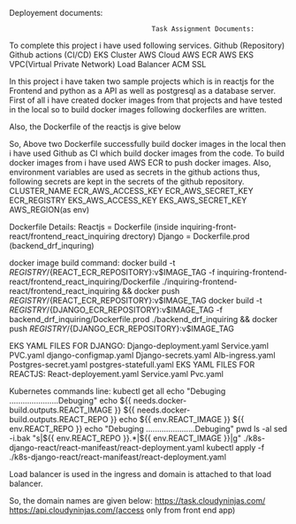 Deployement documents:

                                        Task Assignment Documents:

To complete this project i have used following services.
Github (Repository)
Github actions (CI/CD)
EKS Cluster
AWS Cloud
AWS ECR 
AWS EKS
VPC(Virtual Private Network)
Load Balancer
ACM SSL

In this project i have taken two sample projects which is in reactjs for the Frontend and python as a API as well as postgresql as a database server. First of all i have created docker images from that projects and have tested in the local so to build docker images following dockerfiles are written.


Also, the Dockerfile of the reactjs is give below

So, Above two Dockerfile successfully build docker images in the local then i have used Github as CI which build docker images from the code. To build docker images from i have used AWS ECR to push docker images. Also, environment variables are used as secrets in the github actions thus, following secrets are kept in the secrets of the github repository.
CLUSTER_NAME 
ECR_AWS_ACCESS_KEY
ECR_AWS_SECRET_KEY
ECR_REGISTRY
EKS_AWS_ACCESS_KEY
EKS_AWS_SECRET_KEY
AWS_REGION(as env)

Dockerfile Details:
Reactjs = Dockerfile (inside inquiring-front-react/frontend_react_inquiring drectory)
Django = Dockerfile.prod (backend_drf_inquring)
 
docker image build command:
docker build -t $REGISTRY/${REACT_ECR_REPOSITORY}:v$IMAGE_TAG -f inquiring-frontend-react/frontend_react_inquiring/Dockerfile ./inquiring-frontend-react/frontend_react_inquiring && docker push $REGISTRY/${REACT_ECR_REPOSITORY}:v$IMAGE_TAG
docker build -t $REGISTRY/${DJANGO_ECR_REPOSITORY}:v$IMAGE_TAG -f backend_drf_inquiring/Dockerfile.prod ./backend_drf_inquiring && docker push $REGISTRY/${DJANGO_ECR_REPOSITORY}:v$IMAGE_TAG


EKS YAML FILES FOR DJANGO:
Django-deployment.yaml
Service.yaml
PVC.yaml
django-configmap.yaml
Django-secrets.yaml
Alb-ingress.yaml
Postgres-secret.yaml
postgres-statefull.yaml
EKS YAML FILES FOR REACTJS:
React-deployement.yaml
Service.yaml
Pvc.yaml

Kubernetes commands line:
kubectl get all
          echo "Debuging ......................Debuging"
          echo ${{ needs.docker-build.outputs.REACT_IMAGE }} ${{ needs.docker-build.outputs.REACT_REPO }}
          echo ${{ env.REACT_IMAGE }} ${{ env.REACT_REPO }}
          echo "Debuging ......................Debuging"
          pwd
          ls -al
          sed -i.bak "s|${{ env.REACT_REPO }}.*|${{ env.REACT_IMAGE }}|g" ./k8s-django-react/react-manifeast/react-deployment.yaml
          kubectl apply -f ./k8s-django-react/react-manifeast/react-deployment.yaml


Load balancer is used in the ingress and domain is attached to that load balancer.

So, the domain names are given below:
https://task.cloudyninjas.com/
https://api.cloudyninjas.com/(access only from front end app)


